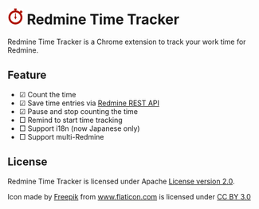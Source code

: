 # ![icon](icon/Stopclock_32.png) Redmine Time Tracker

Redmine Time Tracker is a Chrome extension to track your work time for Redmine.

Feature
-------
* ☑ Count the time
* ☑ Save time entries via [Redmine REST API](http://www.redmine.org/projects/redmine/wiki/Rest_api)
* ☑ Pause and stop counting the time
* □ Remind to start time tracking
* □ Support i18n (now Japanese only)
* □ Support multi-Redmine

License
-------
Redmine Time Tracker is licensed under Apache [License version 2.0](http://www.apache.org/licenses/LICENSE-2.0).
<div>Icon made by <a href="http://www.freepik.com" title="Freepik">Freepik</a> from <a href="http://www.flaticon.com" title="Flaticon">www.flaticon.com</a> is licensed under <a href="http://creativecommons.org/licenses/by/3.0/" title="Creative Commons BY 3.0">CC BY 3.0</a></div>
